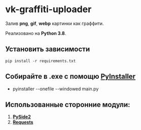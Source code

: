# vk-graffiti-uploader
Залив **png**, **gif**, **webp** картинки как граффити.

Реализовано на **Python 3.8**.

## Установить зависимости

`pip install -r requirements.txt`

## Собирайте в .exe с помощю [PyInstaller](https://github.com/pyinstaller/pyinstaller)
 - pyinstaller --onefile --windowed main.py

## Использованные сторонние модули:
 1. **[PySide2](http://wiki.qt.io/PySide)**
 2. **[Requests](http://docs.python-requests.org/en/master/)**
